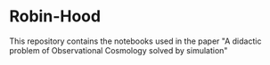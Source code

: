 # Robin-Hood
This repository contains the notebooks used in the paper "A didactic problem of Observational Cosmology solved by simulation"
